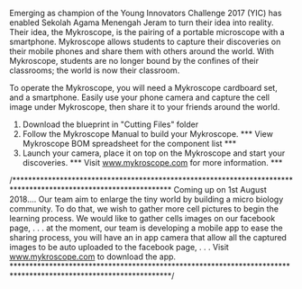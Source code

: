 
Emerging as champion of the Young Innovators Challenge 2017 (YIC) has enabled Sekolah Agama Menengah Jeram to turn their idea into reality. Their idea, the Mykroscope, is the pairing of a portable microscope with a smartphone. Mykroscope allows students to capture their discoveries on their mobile phones and share them with others around the world. With Mykroscope, students are no longer bound by the confines of their classrooms; the world is now their classroom.

To operate the Mykroscope, you will need a Mykroscope cardboard set, and a smartphone.
Easily use your phone camera and capture the cell image under Mykroscope, then share it to your friends around the world.

1) Download the blueprint in "Cutting Files" folder
2) Follow the Mykroscope Manual to build your Mykroscope.
    *** View Mykroscope BOM spreadsheet for the component list ***
3) Launch your camera, place it on top on the Mykroscope and start your discoveries.
    ***  Visit www.mykroscope.com for more information. ***

/****************************************************************************************************************
Coming up on 1st August 2018....
Our team aim to enlarge the tiny world by building a micro biology community.
To do that, we wish to gather more cell pictures to begin the learning process.
We would like to gather cells images on our facebook page,
.
.
.
at the moment,
our team is developing a mobile app to ease the sharing process,
you will have an in app camera that allow all the captured images to be auto uploaded to the facebook page,
.
.
.
Visit www.mykroscope.com to download the app.
****************************************************************************************************************/
